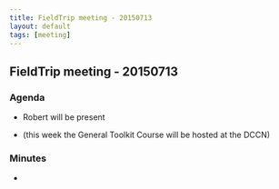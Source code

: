 ```yaml
---
title: FieldTrip meeting - 20150713
layout: default
tags: [meeting]
---
```


## FieldTrip meeting - 20150713

### Agenda

*  Robert will be present

*  (this week the General Toolkit Course will be hosted at the DCCN) 

### Minutes

* 

